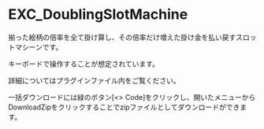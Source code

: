 # EXC_DoublingSlotMachine
揃った絵柄の倍率を全て掛け算し、その倍率だけ増えた掛け金を払い戻すスロットマシーンです。

キーボードで操作することが想定されています。

詳細についてはプラグインファイル内をご覧ください。

一括ダウンロードには緑のボタン[<> Code]をクリックし、開いたメニューからDownloadZipをクリックすることでzipファイルとしてダウンロードができます。
